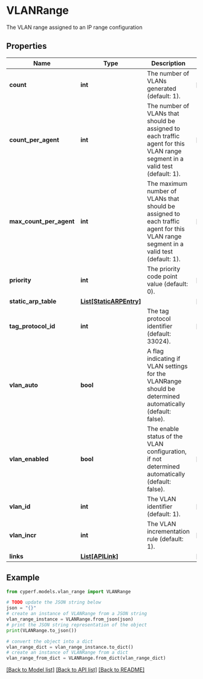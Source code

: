 # VLANRange

The VLAN range assigned to an IP range configuration

## Properties

Name | Type | Description | Notes
------------ | ------------- | ------------- | -------------
**count** | **int** | The number of VLANs generated (default: 1). | [optional] 
**count_per_agent** | **int** | The number of VLANs that should be assigned to each traffic agent for this VLAN range segment in a valid test (default: 1). | [optional] 
**max_count_per_agent** | **int** | The maximum number of VLANs that should be assigned to each traffic agent for this VLAN range segment in a valid test (default: 1). | [optional] 
**priority** | **int** | The priority code point value (default: 0). | [optional] 
**static_arp_table** | [**List[StaticARPEntry]**](StaticARPEntry.md) |  | [optional] 
**tag_protocol_id** | **int** | The tag protocol identifier (default: 33024). | [optional] 
**vlan_auto** | **bool** | A flag indicating if VLAN settings for the VLANRange should be determined automatically (default: false). | 
**vlan_enabled** | **bool** | The enable status of the VLAN configuration, if not determined automatically (default: false). | [optional] 
**vlan_id** | **int** | The VLAN identifier (default: 1). | [optional] 
**vlan_incr** | **int** | The VLAN incrementation rule (default: 1). | [optional] 
**links** | [**List[APILink]**](APILink.md) |  | [optional] 

## Example

```python
from cyperf.models.vlan_range import VLANRange

# TODO update the JSON string below
json = "{}"
# create an instance of VLANRange from a JSON string
vlan_range_instance = VLANRange.from_json(json)
# print the JSON string representation of the object
print(VLANRange.to_json())

# convert the object into a dict
vlan_range_dict = vlan_range_instance.to_dict()
# create an instance of VLANRange from a dict
vlan_range_from_dict = VLANRange.from_dict(vlan_range_dict)
```
[[Back to Model list]](../README.md#documentation-for-models) [[Back to API list]](../README.md#documentation-for-api-endpoints) [[Back to README]](../README.md)



